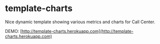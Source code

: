 # template-charts
Nice dynamic template showing various metrics and charts for Call Center.

DEMO: [http://template-charts.herokuapp.com](http://template-charts.herokuapp.com)

